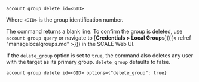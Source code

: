 ---
---

```
account group delete id=<GID>
```

Where `<GID>` is the group identification number.

The command returns a blank line.
To confirm the group is deleted, use `account group query` or navigate to [**Credentials > Local Groups**]({{< relref "managelocalgroups.md" >}}) in the SCALE Web UI.

If the `delete_group` option is set to `true`, the command also deletes any user with the target as its primary group. `delete_group` defaults to false.

```
account group delete id=<GID> options={"delete_group": true}
```
